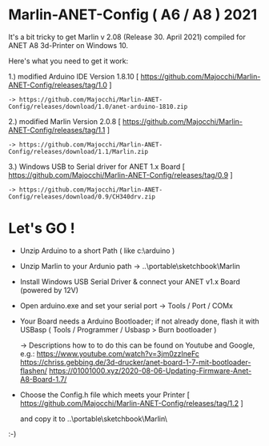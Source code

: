 # Marlin-ANET-Config ( A6 / A8 ) 2021

It's a bit tricky to get Marlin v 2.08 (Release 30. April 2021) compiled for ANET A8 3d-Printer on Windows 10.

Here's what you need to get it work:

1.) modified Arduino IDE Version 1.8.10 [ https://github.com/Majocchi/Marlin-ANET-Config/releases/tag/1.0 ]

    -> https://github.com/Majocchi/Marlin-ANET-Config/releases/download/1.0/anet-arduino-1810.zip

2.) modified Marlin Version 2.0.8 [ https://github.com/Majocchi/Marlin-ANET-Config/releases/tag/1.1 ]

    -> https://github.com/Majocchi/Marlin-ANET-Config/releases/download/1.1/Marlin.zip

3.) Windows USB to Serial driver for ANET 1.x Board [ https://github.com/Majocchi/Marlin-ANET-Config/releases/tag/0.9 ]
   
    -> https://github.com/Majocchi/Marlin-ANET-Config/releases/download/0.9/CH340drv.zip

# Let's GO !

- Unzip Arduino to a short Path ( like c:\arduino )
- Unzip Marlin to your Ardunio path -> ..\portable\sketchbook\Marlin
- Install Windows USB Serial Driver & connect your ANET v1.x Board (powered by 12V)
- Open arduino.exe and set your serial port -> Tools / Port / COMx
- Your Board needs a Arduino Bootloader; if not already done, flash it with USBasp ( Tools / Programmer / Usbasp > Burn bootloader )
 
   -> Descriptions how to to do this can be found on Youtube and Google, e.g.:
      https://www.youtube.com/watch?v=3jm0zzIneFc
      https://chriss.gebbing.de/3d-drucker/anet-board-1-7-mit-bootloader-flashen/
      https://01001000.xyz/2020-08-06-Updating-Firmware-Anet-A8-Board-1.7/
      
- Choose the Config.h file which meets your Printer [ https://github.com/Majocchi/Marlin-ANET-Config/releases/tag/1.2 ]

  and copy it to ..\portable\sketchbook\Marlin\
 

:-)
